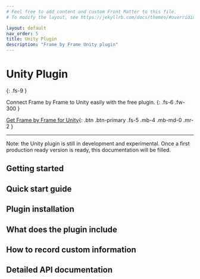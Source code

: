 ```yaml
---
# Feel free to add content and custom Front Matter to this file.
# To modify the layout, see https://jekyllrb.com/docs/themes/#overriding-theme-defaults

layout: default
nav_order: 5
title: Unity Plugin
description: "Frame by Frame Unity plugin"
---
```


# Unity Plugin
{: .fs-9 }

Connect Frame by Frame to Unity easily with the free plugin.
{: .fs-6 .fw-300 }

[Get Frame by Frame for Unity](https://github.com/XDargu/FrameByFrame-UnityIntegration){: .btn .btn-primary .fs-5 .mb-4 .mb-md-0 .mr-2 }

---

Note: the Unity plugin is still in development and experimental. Once a first production ready version is ready, this documentation will be filled.

## Getting started
## Quick start guide
## Plugin installation
## What does the plugin include
## How to record custom information
## Detailed API documentation